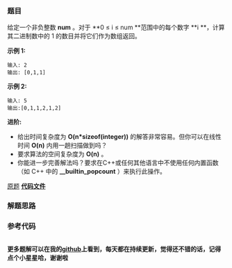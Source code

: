 ### 题目
给定一个非负整数  **num** 。对于  **0 ≤ i ≤ num **范围中的每个数字  **i  **，计算其二进制数中的 1
的数目并将它们作为数组返回。

**示例 1:**

    
    
    输入: 2
    输出: [0,1,1]

**示例  2:**

    
    
    输入: 5
    输出:[0,1,1,2,1,2]

**进阶:**

  * 给出时间复杂度为 **O(n*sizeof(integer))** 的解答非常容易。但你可以在线性时间 **O(n)** 内用一趟扫描做到吗？
  * 要求算法的空间复杂度为 **O(n)** 。
  * 你能进一步完善解法吗？要求在C++或任何其他语言中不使用任何内置函数（如 C++ 中的  **__builtin_popcount** ）来执行此操作。

[原题](https://leetcode-cn.com/problems/counting-bits/)    **[代码文件]()**


### 解题思路




### 参考代码

```go


```




**更多题解可以在我的[github](https://github.com/LZH139/leetcode_Go)上看到，每天都在持续更新，觉得还不错的话，记得点个小星星哈，谢谢啦**
